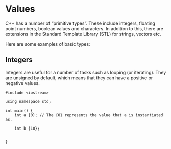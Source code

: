 # Values

C++ has a number of “primitive types”. These include integers, floating point numbers, boolean values and characters. In addition to this, there are extensions in the Standard Template Library (STL) for strings, vectors etc.

Here are some examples of basic types:

## Integers
Integers are useful for a number of tasks such as looping (or iterating). They are unsigned by default, which means that they can have a positive or negative values.

```
#include <iostream>

using namespace std;

int main() {
    int a {0}; // The {0} represents the value that a is instantiated as.
    
    int b {10};
    
    
}
```
